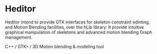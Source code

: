 # Heditor
Heditor intend to provide GTK interfaces for skeleton constraint edinting, and Motion Blending facilities, over the hLib library. It provide intuitive graphical manipulation of skeletons and advanced motion blending Graph management.

C++ / GTK+ / 3D Motion blending & modeling tool
